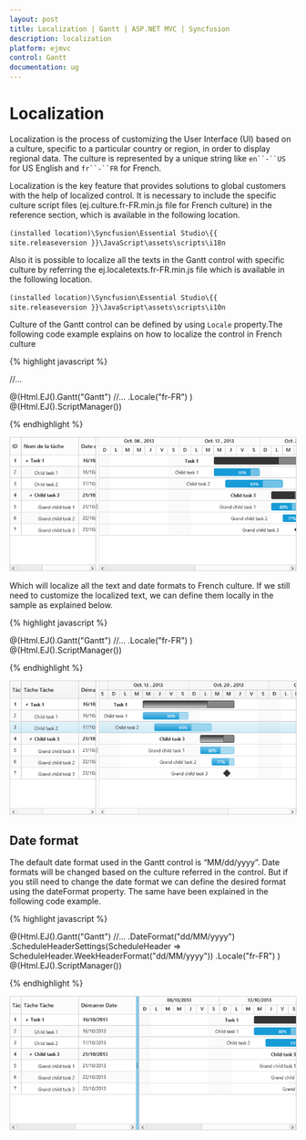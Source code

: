 ```yaml
---
layout: post
title: Localization | Gantt | ASP.NET MVC | Syncfusion
description: localization
platform: ejmvc
control: Gantt
documentation: ug
---
```

# Localization

Localization is the process of customizing the User Interface (UI) based on a culture, specific to a particular country or region, in order to display regional data. The culture is represented by a unique string like `en``-``US` for US English and `fr``-``FR` for French.

Localization is the key feature that provides solutions to global customers with the help of localized control. It is necessary to include the specific culture script files (ej.culture.fr-FR.min.js file for French culture) in the reference section, which is available in the following location.

`(installed location)\Syncfusion\Essential Studio\{{ site.releaseversion }}\JavaScript\assets\scripts\i18n`

Also it is possible to localize all the texts in the Gantt control with specific culture by referring the ej.localetexts.fr-FR.min.js file which is available in the following location.

`(installed location)\Syncfusion\Essential Studio\{{ site.releaseversion }}\JavaScript\assets\scripts\i10n`

Culture of the Gantt control can be defined by using `Locale` property.The following code example explains on how to localize the control in French culture

{% highlight javascript %}

<head>
    //…
    <script src="Scripts/ej.culture.fr-FR.min.js"></script>
    <script src="Scripts/ej.localetexts.fr-FR.js"></script>
</head>

@(Html.EJ().Gantt("Gantt") 
  //… 
  .Locale("fr-FR") 
)
@(Html.EJ().ScriptManager())

{% endhighlight %}

![](Localization_images/Localization_img2.png)

Which will localize all the text and date formats to French culture. If we still need to customize the localized text, we can define them locally in the sample as explained below.

{% highlight javascript %}

@(Html.EJ().Gantt("Gantt")
    //…
    .Locale("fr-FR")
    )
@(Html.EJ().ScriptManager())    

<script type = "text/javascript">
ej.Gantt.Locale["fr-FR"] = {
    emptyRecord: "Aucun enregistrement à afficher",
    alertTexts: {
        indentAlert: "Il n'y a aucune trace de Gantt est sélectionné pour effectuer le retrait",
        outdentAlert: "Il n'y a aucune trace de Gantt est sélectionné pour effectuer le retrait négatif",
        predecessorEditingValidationAlert: "Cyclique dépendance survenu, S'il vous plaît Consultez le prédécesseur",
        predecessorAddingValidationAlert: "Remplissez toutes les colonnes dans la table prédécesseur",
        idValidationAlert: "Duplicate ID",
        dateValidationAlert: "Invalid Date de fin",
        dialogResourceAlert: "Remplissez toutes les colonnes du tableau des ressources"
    },
    //headerText to be displayed in TreeGrid 
    columnHeaderTexts: {
        taskId: "Tâche Ia",
        taskName: "Tâche Tâche",
        startDate: "Démarrer Date",
        endDate: "Fin Date",
        resourceInfo: "Ressources",
        duration: "Durée",
        status: "Progrès",
        predecessor: "Prédécesseur",
        baselineStartDate: "Baseline Démarrer Date",
        baselineEndDate: "Baseline Fin Date"
    },
    //string to display in dialog 
    editDialogTexts: {
        addFormTitle: "Nouveau Tâche",
        editFormTitle: "Modifier Tâche",
        saveButton: "Sauver",
        cancelButton: "Annuler"
    },
    columnDialogTexts: {
        field: "Champ",
        headerText: "En-tête",
        editType: "Modifier le type",
        filterEditType: "Modifier le type de filtre",
        allowFiltering: "Autoriser le filtrage",
        allowFilteringBlankContent: "Autoriser le filtrage du contenu Blank",
        allowSorting: "Autoriser tri",
        visible: "Visible",
        width: "Largeur",
        textAlign: "Alignement du texte",
        headerTextAlign: "Alignement du texte en-tête",
        columnsDropdownData: "Colonne Chute de données vers le bas",
        dropdownTableText: "Texte",
        dropdownTableValue: "Valeur",
        addData: "Ajouter",
        deleteData: "Retirer",
        allowCellSelection: "Autoriser la sélection de cellules",
        clipMode: "Mode Clip",
        tooltip: "Info-bulle",
        headerTooltip: "Header Tooltip"
    },

    editTypeTexts: {
        string: "Chaîne",
        numeric: "Numérique",
        datePicker: "Sélecteur de date",
        dateTimePicker: "Date Time Picker",
        dropdown: "Menu déroulant",
        boolean: "Boolean"
    },

    textAlignTypes: {
        right: "Droite",
        left: "La gauche",
        center: "centre"
    },

    clipModeTexts: {
        clip: "Agrafe",
        ellipsis: "Ellipse"
    },

    toolboxTooltipTexts: {
        addTool: "Ajouter",
        editTool: "modifier",
        saveTool: "Mettre à jour",
        deleteTool: "Effacer",
        cancelTool: "Annuler",
        searchTool: "Chercher",
        indentTool: "tiret",
        outdentTool: "Retrait négatif",
        expandAllTool: "Développer tout",
        collapseAllTool: "Réduire tout",
        nextTimeSpanTool: "Suivant Timespan",
        prevTimeSpanTool: "Précédent Timespan",
        criticalPathTool: "Chemin critique",
        excelExportTool: "Exportation Excel",
        pdfExportTool: "Exportation PDF"
    },

    durationUnitTexts: {
        days: "journées",
        hours: "heures",
        minutes: "minutes",
        day: "journée",
        hour: "heure",
        minute: "minute"
    },

    durationUnitEditText: {
        minute: ["m", "min", "minute", "minutes"],
        hour: ["h", "heure", "heure", "heures"],
        day: ["ré", "dy", "journée", "journées"]
    },

    workUnitTexts: {
        days: "journées",
        hours: "heures",
        minutes: "minutes"
    },

    taskTypeTexts: {
        fixedWork: "travail fixe",
        fixedUnit: "Unités fixes",
        fixedDuration: "Durée fixe"
    },

    effortDrivenTexts: {
        yes: "Oui",
        no: "Non"
    },

    contextMenuTexts: {
        taskDetailsText: "Détails de la tâche ...",
        addNewTaskText: "Ajouter une nouvelle tâche",
        indentText: "tiret",
        outdentText: "Retrait négatif",
        deleteText: "Effacer",
        aboveText: "Au dessus de",
        belowText: "Au dessous de"
    },

    newTaskTexts: {
        newTaskName: "Nouvelle tâche"
    },

    columnMenuTexts: {
        sortAscendingText: "Trier par ordre croissant",
        sortDescendingText: "Trier par ordre décroissant",
        columnsText: "colonnes",
        insertColumnLeft: "Insérez la colonne de gauche",
        insertColumnRight: "Insérez la colonne de droite",
        deleteColumn: "Supprimer la colonne",
        renameColumn: "Renommer la colonne"
    },

    taskModeTexts: {
        manual: "Manuel",
        auto: "Auto"
    },

    columnDialogTitle: {
        insertColumn: "Insérer une colonne",
        deleteColumn: "Supprimer la colonne",
        renameColumn: "Renommer la colonne"
    },

    deleteColumnText: "Êtes-vous sûr de vouloir supprimer cette colonne?",
    okButtonText: "D'accord",
    cancelButtonText: "Annuler",
    confirmDeleteText: "Confirmation de la suppression",
    predecessorEditingTexts: {
        fromText: "De",
        toText: "À"
    },

    dialogTabTitleTexts: {
        generalTabText: "Général",
        predecessorsTabText: "Prédécesseurs",
        resourcesTabText: "Ressources",
        customFieldsTabText: "Les champs personnalisés",
        notesTabText: "Remarques"
    },

    predecessorCollectionText: [{
            id: "SS",
            text: "Démarrer-Démarrer",
            value: "Démarrer-Démarrer"
        },

        {
            id: "SF",
            text: "Démarrer-terminer",
            value: "Démarrer-terminer"
        },

        {
            id: "FS",
            text: "terminer-Démarrer",
            value: "terminer-Démarrer"
        },

        {
            id: "FF",
            text: "terminer-terminer",
            value: "terminer-terminer"
        }
    ],
}

</script>

{% endhighlight %}

![](Localization_images/Localization_img1.png)

## Date format

The default date format used in the Gantt control is “MM/dd/yyyy”. Date formats will be changed based on the culture referred in the control. But if you still need to change the date format we can define the desired format using the dateFormat property. The same have been explained in the following code example.

{% highlight javascript %}

@(Html.EJ().Gantt("Gantt")
    //…
    .DateFormat("dd/MM/yyyy")
    .ScheduleHeaderSettings(ScheduleHeader => ScheduleHeader.WeekHeaderFormat("dd/MM/yyyy"))
    .Locale("fr-FR")
)
@(Html.EJ().ScriptManager())

{% endhighlight %}

![](Localization_images/Localization_img3.png)
